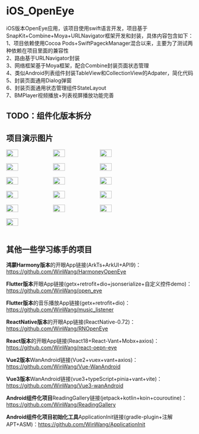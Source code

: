 # iOS_OpenEye
iOS版本OpenEye应用，该项目使用swift语言开发，项目基于SnapKit+Combine+Moya+URLNavigator框架开发和封装，具体内容包含如下：<br>
1、项目依赖使用Cocoa Pods+SwiftPageckManager混合以来，主要为了测试两种依赖在项目里面的兼容性 <br>
2、路由基于URLNavigator封装 <br>
3、网络框架基于Moya框架，配合Combine封装页面状态管理 <br>
4、类似Android列表组件封装TableView和CollectionView的Adpater，简化代码 <br>
5、封装页面通用Dialog弹窗 <br>
6、封装页面通用状态管理组件StateLayout <br>
7、BMPlayer视频播放+列表视屏播放功能完善 <br>

## TODO：组件化版本拆分 <br>

## 项目演示图片 <br>

<div style="display: flex; flex-direction: row">
<img src="https://s2.loli.net/2025/08/18/gzyMtIrwYNsCxvW.png" width="25%">
<img src="https://s2.loli.net/2025/08/18/ME8G2LZpObeUhvy.png" width="25%">
<img src="https://s2.loli.net/2025/08/18/qb5eJsYkiTP8xAM.png" width="25%">
</div>

<br/>

<div style="display: flex; flex-direction: row">
<img src="https://s2.loli.net/2025/08/18/9cCwYh8TJlesbrK.png" width="25%">
<img src="https://s2.loli.net/2025/08/18/U98t2dOlxkQgPTV.png" width="25%">
<img src="https://s2.loli.net/2025/08/18/lTdH5VhLZg7WQYp.png" width="25%">
</div>

<br/>

<div style="display: flex; flex-direction: row">
<img src="https://s2.loli.net/2025/08/18/U7WDCNF3lSVehBZ.png" width="25%">
<img src="https://s2.loli.net/2025/08/18/ix8QmWFXv3PfoDl.png" width="25%">
<img src="https://s2.loli.net/2025/08/18/U7E6LouXGhl1K4T.png" width="25%">
</div>

<br/>

<div style="display: flex; flex-direction: row">
<img src="https://s2.loli.net/2025/08/18/c5XABhmi8ZblOWp.png" width="25%">
<img src="https://s2.loli.net/2025/08/18/GvBQ3P4w6ZyNope.png" width="25%">
<img src="https://s2.loli.net/2025/08/18/yYc7Rjb4sVw8hav.png" width="25%">
</div>

<br/>

<div style="display: flex; flex-direction: row">
<img src="https://s2.loli.net/2025/08/18/NORXiErG3fTeCp4.png" width="25%">
<img src="https://s2.loli.net/2025/08/18/5fSymq7pdPAVo8Q.png" width="25%">
<img src="https://s2.loli.net/2025/08/18/l5ktrxJ8pGjOnMT.png" width="25%">
</div>

<br/>
<div style="display: flex; flex-direction: row">
<img src="https://s2.loli.net/2025/08/18/WJQcawVvyNGUo8B.png" width="25%">

</div>

<br/>

## 其他一些学习练手的项目

**鸿蒙Harmony版本**的开眼App链接(ArkTs+ArkUI+API9)：https://github.com/WinWang/HarmoneyOpenEye

**Flutter版本**开眼App链接(getx+retrofit+dio+jsonserialize+自定义控件demo)：https://github.com/WinWang/open_eye <br>

**Flutter版本**的音乐播放App链接(getx+retrofit+dio)：https://github.com/WinWang/music_listener <br>

**ReactNative版本**的开眼App链接(ReactNative-0.72)：https://github.com/WinWang/RNOpenEye <br>

**React版本**的开眼App链接(React18+React-Vant+Mobx+axios)：https://github.com/WinWang/react-oepn-eye <br>

**Vue2版本**WanAndroid链接(Vue2+vuex+vant+axios)：https://github.com/WinWang/Vue-WanAndroid <br>

**Vue3版本**WanAndroid链接(vue3+typeScript+pinia+vant+vite)：https://github.com/WinWang/Vue3-wanAndroid

**Android组件化项目**ReadingGallery链接(jetpack+kotlin+koin+couroutine)：https://github.com/WinWang/ReadingGallery <br>

**Android组件化项目初始化工具**ApplicationInit链接(gradle-plugin+注解APT+ASM)：https://github.com/WinWang/ApplicationInit <br>
